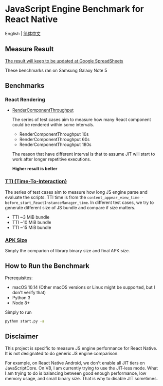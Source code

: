 # JavaScript Engine Benchmark for React Native

English | [简体中文](README_zh-CN.md)

## Measure Result

[The result will keep to be updated at Google SpreadSheets](https://docs.google.com/spreadsheets/d/1uce3WZ9IaAEUu6Owj3eXEuZb25PDi6ZcgUVV2i500S0/edit#gid=1258377944)

These benchmarks ran on Samsung Galaxy Note 5

## Benchmarks

### React Rendering

- [RenderComponentThroughput](https://docs.google.com/spreadsheets/d/1uce3WZ9IaAEUu6Owj3eXEuZb25PDi6ZcgUVV2i500S0/edit#gid=469794458)
  
  The series of test cases aim to measure how many React component could be rendered within some intervals. 
  
  - RenderComponentThroughput 10s
  - RenderComponentThroughput 60s
  - RenderComponentThroughput 180s
  
  The reason that have different interval is that to assume JIT will start to work after longer repetitive executions.
   
  **Higher result is better**

### [TTI (Time-To-Interaction)](https://docs.google.com/spreadsheets/d/1uce3WZ9IaAEUu6Owj3eXEuZb25PDi6ZcgUVV2i500S0/edit#gid=718456099)

The series of test cases aim to measure how long JS engine parse and evaluate the scripts.
TTI time is from the `content_appear_view_time - before_start_ReactInstanceManager_time`.
In different test cases, we try to generate different size of JS bundle and compare if size matters.

  - TTI ~3 MiB bundle
  - TTI ~10 MiB bundle
  - TTI ~15 MiB bundle

### [APK Size](https://docs.google.com/spreadsheets/d/1uce3WZ9IaAEUu6Owj3eXEuZb25PDi6ZcgUVV2i500S0/edit#gid=246943941)

Simply the comparion of library binary size and final APK size.

## How to Run the Benchmark

Prerequisites:

- macOS 10.14 (Other macOS versions or Linux might be supported, but I don't verify that)
- Python 3
- Node 8+

Simply to run

```sh
python start.py -a
```

## Disclaimer

This project is specific to measure JS engine performance for React Native. It is not designated to do generic JS engine comparison.

For example, on React Native Android, we don't enable all JIT tiers on JavaScriptCore. On V8, I am currently trying to use the JIT-less mode. What I am trying to do is balancing between good enough performance, low memory usage, and small binary size. That is why to disable JIT sometimes.

